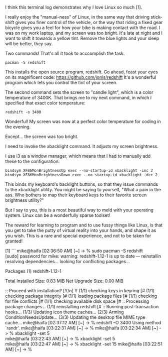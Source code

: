 I think this terminal log demonstrates why I love Linux so much [1].


I really enjoy the "manual-ness" of Linux, in the same way that driving stick-shift gives you finer control of the vehicle, or the way that riding a fixed gear bicycle gives you a feel for how your bike is making contact with the road. I was on my work laptop, and my screen was too bright. It's late at night and I want to shift it towards a yellow tint. Remove the blue lights and your sleep will be better, they say.

Two commands! That's all it took to acccomplish the task.

```
pacman -S redshift
```

This installs the open source program, redshift. Go ahead, feast your eyes on its magnificent code: https://github.com/jonls/redshift
It's a wonderful program which lets you control the tint of your screen.

The second command sets the screen to "candle light", which is a color temperature of 3400K. That brings me to my next command, in which I specified that exact color temperature: 

```redshift -o 3400```

Wonderful! My screen was now at a perfect color temperature for coding in the evening.

Except... the screen was too bright.

I need to invoke the xbacklight command. It adjusts my screen brightness.

I use i3 as a window manager, which means that I had to manually add these to the configuration:

```
bindsym XF86MonBrightnessUp exec --no-startup-id xbacklight -inc 2
bindsym XF86MonBrightnessDown exec --no-startup-id xbacklight -dec 2
```

This binds my keyboard's backlight buttons, so that they issue commands to the xbacklight utility.
You might be saying to yourself, "What a pain in the ass. Who bothers to map their keyboard keys to their favorite screen brightness utility?"

But I say to you, this is a most beautiful way to meld with your operating system. Linux can be a wonderfully sparse toolset!

The reward for learning to program and to use fussy things like Linux, is that you get to take the putty of virtual reality into your hands, and shape it as you wish. This is a rare and special experience, and not to be taken for granted!


[1] ```
mike@haifa [02:36:50 AM] [~] 
-> % sudo pacman -S redshift         
[sudo] password for mike: 
warning: redshift-1.12-1 is up to date -- reinstallin
resolving dependencies...
looking for conflicting packages...

Packages (1) redshift-1.12-1

Total Installed Size:  0.83 MiB
Net Upgrade Size:      0.00 MiB

:: Proceed with installation? [Y/n] Y
(1/1) checking keys in keyring                     [#
(1/1) checking package integrity                   [#
(1/1) loading package files                        [#
(1/1) checking for file conflicts                  [#
(1/1) checking available disk space                [#
:: Processing package changes...
(1/1) reinstalling redshift                        [#
:: Running post-transaction hooks...
(1/3) Updating icon theme caches...
(2/3) Arming ConditionNeedsUpdate...
(3/3) Updating the desktop file MIME type cache...
mike@haifa [02:37:12 AM] [~] 
-> % redshift -O 3400
Using method `randr'.
mike@haifa [03:22:31 AM] [~] 
-> % 
mike@haifa [03:22:34 AM] [~] 
-> % xbacklight -set 5  
mike@haifa [03:22:43 AM] [~] 
-> % xbacklight -set 5  
mike@haifa [03:22:47 AM] [~] 
-> % xbacklight -set 15 
mike@haifa [03:22:51 AM] [~] 
-> % 
```
